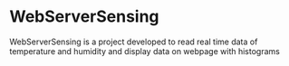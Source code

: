 # WebServerSensing
WebServerSensing is a project developed to read real time data of temperature and humidity and display data on webpage with histograms   
